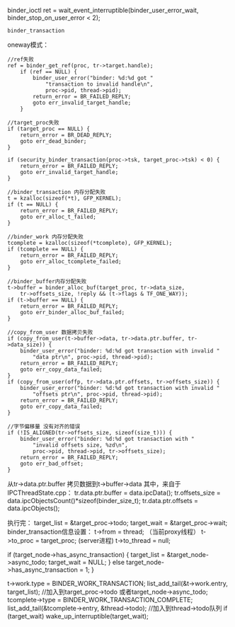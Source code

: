binder_ioctl
    ret = wait_event_interruptible(binder_user_error_wait, binder_stop_on_user_error < 2);


    binder_transaction

oneway模式：

    //ref失败
    ref = binder_get_ref(proc, tr->target.handle);
		if (ref == NULL) {
			binder_user_error("binder: %d:%d got "
				"transaction to invalid handle\n",
				proc->pid, thread->pid);
			return_error = BR_FAILED_REPLY;
			goto err_invalid_target_handle;
		}

    //target_proc失败
    if (target_proc == NULL) {
		return_error = BR_DEAD_REPLY;
		goto err_dead_binder;
	}

    if (security_binder_transaction(proc->tsk, target_proc->tsk) < 0) {
        return_error = BR_FAILED_REPLY;
        goto err_invalid_target_handle;
    }

    //binder_transaction 内存分配失败
    t = kzalloc(sizeof(*t), GFP_KERNEL);
    if (t == NULL) {
        return_error = BR_FAILED_REPLY;
        goto err_alloc_t_failed;
    }

    //binder_work 内存分配失败
	tcomplete = kzalloc(sizeof(*tcomplete), GFP_KERNEL);
	if (tcomplete == NULL) {
		return_error = BR_FAILED_REPLY;
		goto err_alloc_tcomplete_failed;
	}

    //binder_buffer内存分配失败
    t->buffer = binder_alloc_buf(target_proc, tr->data_size,
		tr->offsets_size, !reply && (t->flags & TF_ONE_WAY));
	if (t->buffer == NULL) {
		return_error = BR_FAILED_REPLY;
		goto err_binder_alloc_buf_failed;
	}

    //copy_from_user 数据拷贝失败
    if (copy_from_user(t->buffer->data, tr->data.ptr.buffer, tr->data_size)) {
        binder_user_error("binder: %d:%d got transaction with invalid "
            "data ptr\n", proc->pid, thread->pid);
        return_error = BR_FAILED_REPLY;
        goto err_copy_data_failed;
    }
    if (copy_from_user(offp, tr->data.ptr.offsets, tr->offsets_size)) {
        binder_user_error("binder: %d:%d got transaction with invalid "
            "offsets ptr\n", proc->pid, thread->pid);
        return_error = BR_FAILED_REPLY;
        goto err_copy_data_failed;
    }

    //字节偏移量 没有对齐的错误
    if (!IS_ALIGNED(tr->offsets_size, sizeof(size_t))) {
		binder_user_error("binder: %d:%d got transaction with "
			"invalid offsets size, %zd\n",
			proc->pid, thread->pid, tr->offsets_size);
		return_error = BR_FAILED_REPLY;
		goto err_bad_offset;
	}


从tr->data.ptr.buffer 拷贝数据到t->buffer->data
其中，来自于IPCThreadState.cpp：
tr.data.ptr.buffer = data.ipcData();
tr.offsets_size = data.ipcObjectsCount()*sizeof(binder_size_t);
tr.data.ptr.offsets = data.ipcObjects();


执行完：
target_list = &target_proc->todo;
target_wait = &target_proc->wait;
binder_transaction信息设置：
    t->from = thread; （当前proxy线程）
    t->to_proc = target_proc; (server进程)
    t->to_thread = null;


if (target_node->has_async_transaction) {
    target_list = &target_node->async_todo;
    target_wait = NULL;
} else
    target_node->has_async_transaction = 1;
}

t->work.type = BINDER_WORK_TRANSACTION;
list_add_tail(&t->work.entry, target_list); //加入到target_proc->todo 或者target_node->async_todo;
tcomplete->type = BINDER_WORK_TRANSACTION_COMPLETE;
list_add_tail(&tcomplete->entry, &thread->todo); //加入到thread->todo队列
if (target_wait)
wake_up_interruptible(target_wait);
